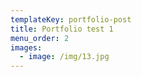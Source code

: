 ```yaml
---
templateKey: portfolio-post
title: Portfolio test 1
menu_order: 2
images:
  - image: /img/13.jpg
---
```

